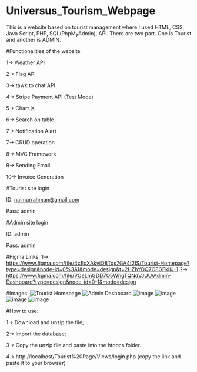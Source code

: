 # Universus_Tourism_Webpage

This is a website based on tourist management where I used HTML, CSS, Java Script, PHP, SQL(PhpMyAdmin), API. There are two part. One is Tourist and another is ADMIN.

#Functionalities of the website

1-> Weather API

2-> Flag API

3-> tawk.to chat API

4-> Stripe Payment API (Test Mode)

5-> Chart.js

6-> Search on table

7-> Notification Alart

7-> CRUD operation

8-> MVC Framework

9-> Sending Email

10-> Invoice Generation

#Tourist site login

ID: naimurrahman@gmail.com

Pass: admin

#Admin site login 

ID: admin

Pass: admin

#Figma Links:
1-> https://www.figma.com/file/4cEoXAkviQ8Tgs7GA4t2IS/Tourist-Homepage?type=design&node-id=0%3A1&mode=design&t=2HZhYDQ7OFGFkiIJ-1
2-> https://www.figma.com/file/VOeLmGDD7O5WhgTQNdVJUU/Admin-Dashboard?type=design&node-id=0-1&mode=design

#Images:
![Tourist Homepage](https://github.com/EtherSphere01/Universus_Tourism_Webpage/assets/84018165/0351294f-403d-471c-b882-7e78438a89d0)
![Admin Dashboard](https://github.com/EtherSphere01/Universus_Tourism_Webpage/assets/84018165/9f2b9ae7-0e1d-44ec-97d4-80fe7b7461f2)
![image](https://github.com/EtherSphere01/Universus_Tourism_Webpage/assets/84018165/f1c03f0e-3936-4850-a131-ecab4b312f8e)
![image](https://github.com/EtherSphere01/Universus_Tourism_Webpage/assets/84018165/7207d2fd-280c-43ed-a93b-b247bd057e10)
![image](https://github.com/EtherSphere01/Universus_Tourism_Webpage/assets/84018165/da576c8d-4d78-4534-ad75-0b66bb70076d)
![image](https://github.com/EtherSphere01/Universus_Tourism_Webpage/assets/84018165/78877851-93ce-4299-943c-3c561c1950b7)





#How to use:

1-> Download and unzip the file;

2-> Import the database;

3-> Copy the unzip file and paste into the htdocs folder.

4-> http://localhost/Tourist%20Page/Views/login.php (copy the link and paste it to your browser)





